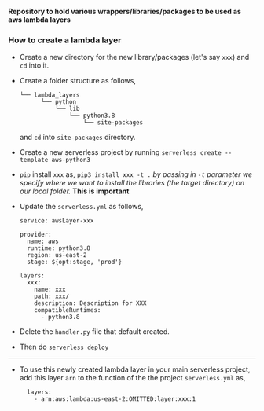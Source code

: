 **Repository to hold various wrappers/libraries/packages to be used as aws lambda layers**

### **How to create a lambda layer**

- Create a new directory for the new library/packages (let's say `xxx`) and `cd` into it.

- Create a folder structure as follows, 

  ```
  └── lambda_layers
        └── python
            └── lib
                └── python3.8
                    └── site-packages
  ```
  and `cd` into `site-packages` directory.

- Create a new serverless project by running `serverless create --template aws-python3`

- `pip` install `xxx` as, `pip3 install xxx -t .` *by passing in `-t` parameter we specify where we want to install the libraries (the target directory) on our local folder.* **This is important**

- Update the `serverless.yml` as follows,

  ```
  service: awsLayer-xxx

  provider:
    name: aws
    runtime: python3.8
    region: us-east-2
    stage: ${opt:stage, 'prod'}

  layers:
    xxx:
      name: xxx
      path: xxx/
      description: Description for XXX
      compatibleRuntimes:
        - python3.8
  ```
  
- Delete the `handler.py` file that default created.

- Then do `serverless deploy`

***

* To use this newly created lambda layer in your main serverless project, add this layer `arn` to the function of the the project `serverless.yml` as, 

  ```
    layers:
      - arn:aws:lambda:us-east-2:OMITTED:layer:xxx:1
  ```
  
